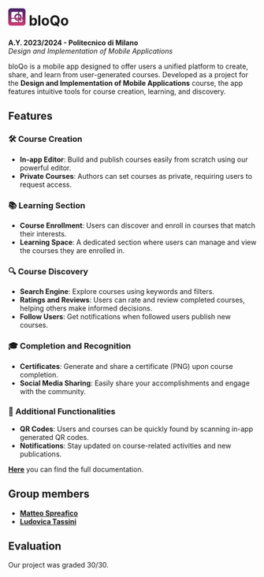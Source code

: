 <h1>
  <img src="https://github.com/LudoTassini/DIMA-project/blob/master/bloqo-icon.png" alt="bloQo logo" width="35"/>
  bloQo
</h1>

**A.Y. 2023/2024 - Politecnico di Milano**  
*Design and Implementation of Mobile Applications*

bloQo is a mobile app designed to offer users a unified platform to create, share, and learn from user-generated courses. Developed as a project for the **Design and Implementation of Mobile Applications** course, the app features intuitive tools for course creation, learning, and discovery.

## Features

### 🛠️ Course Creation
- **In-app Editor**: Build and publish courses easily from scratch using our powerful editor.
- **Private Courses**: Authors can set courses as private, requiring users to request access.

### 📚 Learning Section
- **Course Enrollment**: Users can discover and enroll in courses that match their interests.
- **Learning Space**: A dedicated section where users can manage and view the courses they are enrolled in.

### 🔍 Course Discovery
- **Search Engine**: Explore courses using keywords and filters.
- **Ratings and Reviews**: Users can rate and review completed courses, helping others make informed decisions.
- **Follow Users**: Get notifications when followed users publish new courses.

### 🎓 Completion and Recognition
- **Certificates**: Generate and share a certificate (PNG) upon course completion.
- **Social Media Sharing**: Easily share your accomplishments and engage with the community.

### 🚀 Additional Functionalities
- **QR Codes**: Users and courses can be quickly found by scanning in-app generated QR codes.
- **Notifications**: Stay updated on course-related activities and new publications.

[__Here__](https://github.com/LudoTassini/DIMA-project/blob/master/bloQo%20Design%20Document.pdf) you can find the full documentation.

## Group members 

- [__Matteo Spreafico__](https://github.com/MattBlue00)
- [__Ludovica Tassini__](https://github.com/LudoTassini)

## Evaluation

Our project was graded 30/30.
